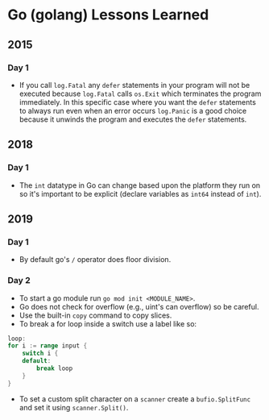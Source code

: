 # Go (golang) Lessons Learned

## 2015
### Day 1
* If you call `log.Fatal` any `defer` statements in your program will not be executed because `log.Fatal` calls `os.Exit`
which terminates the program immediately. In this specific case where you want the `defer` statements to always run even
when an error occurs `log.Panic` is a good choice because it unwinds the program and executes the `defer` statements.
  
## 2018
### Day 1
* The `int` datatype in Go can change based upon the platform they run on so it's important to be explicit (declare variables as `int64` instead of `int`).

## 2019
### Day 1
* By default go's `/` operator does floor division.

### Day 2
* To start a go module run `go mod init <MODULE_NAME>`.
* Go does not check for overflow (e.g., uint's can overflow) so be careful.
* Use the built-in `copy` command to copy slices.
* To break a for loop inside a switch use a label like so:
```go
loop:
for i := range input {
    switch i {
    default:
        break loop
    }
}
```
* To set a custom split character on a `scanner` create a `bufio.SplitFunc` and set it using `scanner.Split()`.
